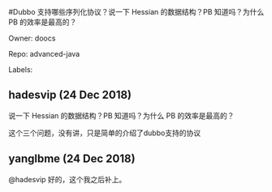 #Dubbo 支持哪些序列化协议？说一下 Hessian 的数据结构？PB 知道吗？为什么 PB 的效率是最高的？

Owner: doocs

Repo: advanced-java

Labels: 

## hadesvip (24 Dec 2018)

说一下 Hessian 的数据结构？PB 知道吗？为什么 PB 的效率是最高的？

这个三个问题，没有讲，只是简单的介绍了dubbo支持的协议

## yanglbme (24 Dec 2018)

@hadesvip 好的，这个我之后补上。

